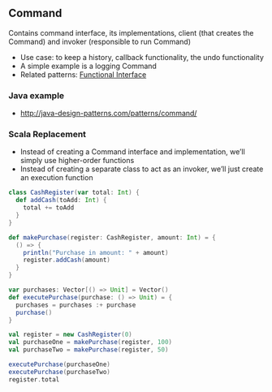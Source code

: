 ## Command

Contains command interface, its implementations, client (that creates the Command) and invoker (responsible to run Command)

- Use case: to keep a history, callback functionality, the undo functionality
- A simple example is a logging Command
- Related patterns: [Functional Interface](https://github.com/OndrejKucera/knowledge_patterns/blob/master/Functional_Interface.md)

### Java example 
 - http://java-design-patterns.com/patterns/command/

### Scala Replacement
- Instead of creating a Command interface and implementation, we’ll simply use higher-order functions
- Instead of creating a separate class to act as an invoker, we’ll just create an execution function
 ```scala
 class CashRegister(var total: Int) {
   def addCash(toAdd: Int) {
     total += toAdd
   }
 }
 
 def makePurchase(register: CashRegister, amount: Int) = {
   () => {
     println("Purchase in amount: " + amount)
     register.addCash(amount)
   }
 }
 
 var purchases: Vector[() => Unit] = Vector()	
 def executePurchase(purchase: () => Unit) = {
   purchases = purchases :+ purchase
   purchase()
 }
 ```
 
 ```scala
 val register = new CashRegister(0)
 val purchaseOne = makePurchase(register, 100)
 val purchaseTwo = makePurchase(register, 50)
 
 executePurchase(purchaseOne)
 executePurchase(purchaseTwo)
 register.total
 ```



